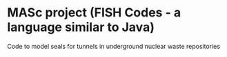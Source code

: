 # MASc project (FISH Codes - a language similar to Java)
Code to model seals for tunnels in underground nuclear waste repositories

